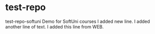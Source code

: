 # test-repo
test-repo-softuni
Demo for SoftUni courses
I added new line.
I added another line of text.
I added this line from WEB.
